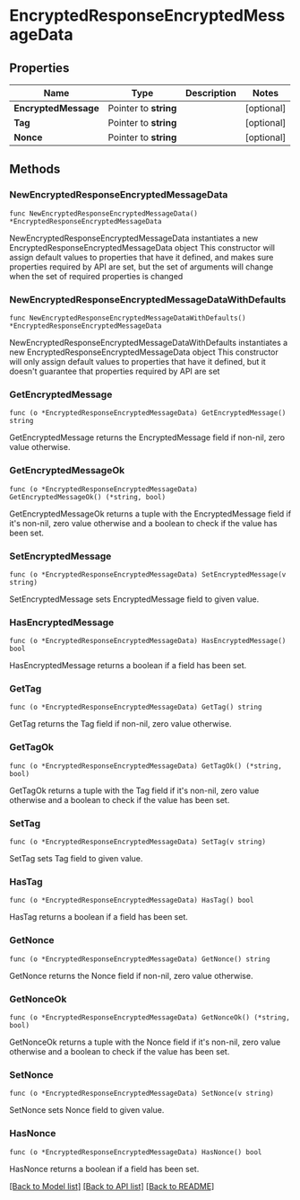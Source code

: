 # EncryptedResponseEncryptedMessageData

## Properties

Name | Type | Description | Notes
------------ | ------------- | ------------- | -------------
**EncryptedMessage** | Pointer to **string** |  | [optional] 
**Tag** | Pointer to **string** |  | [optional] 
**Nonce** | Pointer to **string** |  | [optional] 

## Methods

### NewEncryptedResponseEncryptedMessageData

`func NewEncryptedResponseEncryptedMessageData() *EncryptedResponseEncryptedMessageData`

NewEncryptedResponseEncryptedMessageData instantiates a new EncryptedResponseEncryptedMessageData object
This constructor will assign default values to properties that have it defined,
and makes sure properties required by API are set, but the set of arguments
will change when the set of required properties is changed

### NewEncryptedResponseEncryptedMessageDataWithDefaults

`func NewEncryptedResponseEncryptedMessageDataWithDefaults() *EncryptedResponseEncryptedMessageData`

NewEncryptedResponseEncryptedMessageDataWithDefaults instantiates a new EncryptedResponseEncryptedMessageData object
This constructor will only assign default values to properties that have it defined,
but it doesn't guarantee that properties required by API are set

### GetEncryptedMessage

`func (o *EncryptedResponseEncryptedMessageData) GetEncryptedMessage() string`

GetEncryptedMessage returns the EncryptedMessage field if non-nil, zero value otherwise.

### GetEncryptedMessageOk

`func (o *EncryptedResponseEncryptedMessageData) GetEncryptedMessageOk() (*string, bool)`

GetEncryptedMessageOk returns a tuple with the EncryptedMessage field if it's non-nil, zero value otherwise
and a boolean to check if the value has been set.

### SetEncryptedMessage

`func (o *EncryptedResponseEncryptedMessageData) SetEncryptedMessage(v string)`

SetEncryptedMessage sets EncryptedMessage field to given value.

### HasEncryptedMessage

`func (o *EncryptedResponseEncryptedMessageData) HasEncryptedMessage() bool`

HasEncryptedMessage returns a boolean if a field has been set.

### GetTag

`func (o *EncryptedResponseEncryptedMessageData) GetTag() string`

GetTag returns the Tag field if non-nil, zero value otherwise.

### GetTagOk

`func (o *EncryptedResponseEncryptedMessageData) GetTagOk() (*string, bool)`

GetTagOk returns a tuple with the Tag field if it's non-nil, zero value otherwise
and a boolean to check if the value has been set.

### SetTag

`func (o *EncryptedResponseEncryptedMessageData) SetTag(v string)`

SetTag sets Tag field to given value.

### HasTag

`func (o *EncryptedResponseEncryptedMessageData) HasTag() bool`

HasTag returns a boolean if a field has been set.

### GetNonce

`func (o *EncryptedResponseEncryptedMessageData) GetNonce() string`

GetNonce returns the Nonce field if non-nil, zero value otherwise.

### GetNonceOk

`func (o *EncryptedResponseEncryptedMessageData) GetNonceOk() (*string, bool)`

GetNonceOk returns a tuple with the Nonce field if it's non-nil, zero value otherwise
and a boolean to check if the value has been set.

### SetNonce

`func (o *EncryptedResponseEncryptedMessageData) SetNonce(v string)`

SetNonce sets Nonce field to given value.

### HasNonce

`func (o *EncryptedResponseEncryptedMessageData) HasNonce() bool`

HasNonce returns a boolean if a field has been set.


[[Back to Model list]](../README.md#documentation-for-models) [[Back to API list]](../README.md#documentation-for-api-endpoints) [[Back to README]](../README.md)


